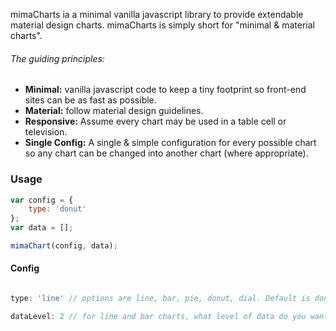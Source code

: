 mimaCharts ia a minimal vanilla javascript library to provide extendable material design charts. mimaCharts is simply short for "minimal & material charts".

###### The guiding principles:
 - **Minimal:** vanilla javascript code to keep a tiny footprint so front-end sites can be as fast as possible.
 - **Material:** follow material design guidelines.
 - **Responsive:** Assume every chart may be used in a table cell or television.
 - **Single Config:** A single & simple configuration for every possible chart so any chart can be changed into another chart (where appropriate).

### Usage

``` javascript
var config = {
    type: 'donut'
};
var data = [];

mimaChart(config, data);
```

#### Config
``` javascript

type: 'line' // options are line, bar, pie, donut, dial. Default is donut

dataLevel: 2 // for line and bar charts, what level of data do you want to stop rendering at?

```
